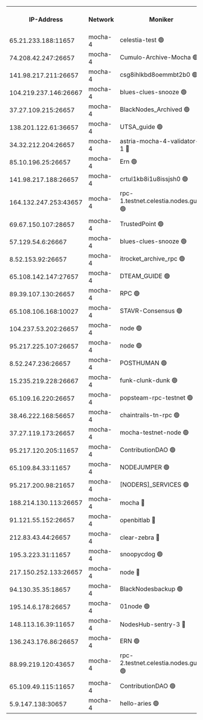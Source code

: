 


<table><tr><th>IP-Address</th><th>Network</th><th>Moniker</th><th>Latest Block Height</th><th>Earliest Block Height</th><th>Catching Up</th><th>Tx Index</th><th>Voting Power</th><th>Version</th><th>Scan Time</th></tr><tr><td>65.21.233.188:11657</td><td>mocha-4</td><td>celestia-test 🟢</td><td>4840455</td><td>0</td><td>False</td><td>on</td><td>0</td><td>3.3.1-mocha</td><td>2025-02-23T15:32:06.943848544UTC</td></tr><tr><td>74.208.42.247:26657</td><td>mocha-4</td><td>Cumulo-Archive-Mocha 🟢</td><td>4840335</td><td>1</td><td>False</td><td>on</td><td>0</td><td>3.3.1-mocha</td><td>2025-02-23T15:21:39.878173548UTC</td></tr><tr><td>141.98.217.211:26657</td><td>mocha-4</td><td>csg8ihlkbd8oemmbt2b0 🟢</td><td>4840340</td><td>1</td><td>False</td><td>on</td><td>0</td><td>3.3.0-mocha</td><td>2025-02-23T15:22:04.062691256UTC</td></tr><tr><td>104.219.237.146:26667</td><td>mocha-4</td><td>blues-clues-snooze 🟢</td><td>4840340</td><td>1</td><td>False</td><td>off</td><td>0</td><td>3.2.0-mocha</td><td>2025-02-23T15:22:04.812194645UTC</td></tr><tr><td>37.27.109.215:26657</td><td>mocha-4</td><td>BlackNodes_Archived 🟢</td><td>4840344</td><td>1</td><td>False</td><td>off</td><td>0</td><td>3.3.0-mocha</td><td>2025-02-23T15:22:24.416983602UTC</td></tr><tr><td>138.201.122.61:36657</td><td>mocha-4</td><td>UTSA_guide 🟢</td><td>4840347</td><td>1</td><td>False</td><td>on</td><td>0</td><td>3.3.1-mocha</td><td>2025-02-23T15:22:39.276408106UTC</td></tr><tr><td>34.32.212.204:26657</td><td>mocha-4</td><td>astria-mocha-4-validator-1 🔴</td><td>4840347</td><td>1</td><td>False</td><td>on</td><td>10509044</td><td>3.3.1-mocha</td><td>2025-02-23T15:22:39.647724768UTC</td></tr><tr><td>85.10.196.25:26657</td><td>mocha-4</td><td>Ern 🟢</td><td>4840355</td><td>1</td><td>False</td><td>on</td><td>0</td><td>3.3.1-mocha</td><td>2025-02-23T15:23:22.590734514UTC</td></tr><tr><td>141.98.217.188:26657</td><td>mocha-4</td><td>crtul1kb8i1u8issjsh0 🟢</td><td>4840363</td><td>1</td><td>False</td><td>on</td><td>0</td><td>3.3.0-mocha</td><td>2025-02-23T15:24:04.926587541UTC</td></tr><tr><td>164.132.247.253:43657</td><td>mocha-4</td><td>rpc-1.testnet.celestia.nodes.guru 🟢</td><td>4840383</td><td>1</td><td>False</td><td>on</td><td>0</td><td>3.3.1-mocha</td><td>2025-02-23T15:25:46.931594100UTC</td></tr><tr><td>69.67.150.107:28657</td><td>mocha-4</td><td>TrustedPoint 🟢</td><td>4840401</td><td>1</td><td>False</td><td>on</td><td>0</td><td>3.3.0-mocha</td><td>2025-02-23T15:27:19.844047278UTC</td></tr><tr><td>57.129.54.6:26667</td><td>mocha-4</td><td>blues-clues-snooze 🟢</td><td>4840406</td><td>1</td><td>False</td><td>off</td><td>0</td><td>3.2.0-mocha</td><td>2025-02-23T15:27:46.618658959UTC</td></tr><tr><td>8.52.153.92:26657</td><td>mocha-4</td><td>itrocket_archive_rpc 🟢</td><td>4840418</td><td>1</td><td>False</td><td>on</td><td>0</td><td>3.3.1-mocha</td><td>2025-02-23T15:28:52.234729541UTC</td></tr><tr><td>65.108.142.147:27657</td><td>mocha-4</td><td>DTEAM_GUIDE 🟢</td><td>4840432</td><td>1</td><td>False</td><td>on</td><td>0</td><td>3.3.1-mocha</td><td>2025-02-23T15:30:02.083688851UTC</td></tr><tr><td>89.39.107.130:26657</td><td>mocha-4</td><td>RPC 🟢</td><td>4840432</td><td>1</td><td>False</td><td>on</td><td>0</td><td>3.3.1-mocha</td><td>2025-02-23T15:30:04.543062165UTC</td></tr><tr><td>65.108.106.168:10027</td><td>mocha-4</td><td>STAVR-Consensus 🟢</td><td>4840449</td><td>1</td><td>False</td><td>on</td><td>0</td><td>3.3.1-mocha</td><td>2025-02-23T15:31:34.083800658UTC</td></tr><tr><td>104.237.53.202:26657</td><td>mocha-4</td><td>node 🟢</td><td>4840459</td><td>1</td><td>False</td><td>on</td><td>0</td><td>3.0.0-mocha</td><td>2025-02-23T15:32:23.740522349UTC</td></tr><tr><td>95.217.225.107:26657</td><td>mocha-4</td><td>node 🟢</td><td>4840464</td><td>1</td><td>False</td><td>on</td><td>0</td><td>3.3.1-mocha</td><td>2025-02-23T15:32:51.687703260UTC</td></tr><tr><td>8.52.247.236:26657</td><td>mocha-4</td><td>POSTHUMAN 🟢</td><td>4840467</td><td>1</td><td>False</td><td>on</td><td>0</td><td>3.3.1-mocha</td><td>2025-02-23T15:33:05.074341196UTC</td></tr><tr><td>15.235.219.228:26667</td><td>mocha-4</td><td>funk-clunk-dunk 🟢</td><td>4840477</td><td>1</td><td>False</td><td>off</td><td>0</td><td>3.2.0-mocha</td><td>2025-02-23T15:33:55.741630634UTC</td></tr><tr><td>65.109.16.220:26657</td><td>mocha-4</td><td>popsteam-rpc-testnet 🟢</td><td>4840481</td><td>1</td><td>False</td><td>on</td><td>0</td><td>3.3.1-mocha</td><td>2025-02-23T15:34:19.593089674UTC</td></tr><tr><td>38.46.222.168:56657</td><td>mocha-4</td><td>chaintrails-tn-rpc 🟢</td><td>4840507</td><td>1</td><td>False</td><td>on</td><td>0</td><td>3.3.1</td><td>2025-02-23T15:36:35.866719968UTC</td></tr><tr><td>37.27.119.173:26657</td><td>mocha-4</td><td>mocha-testnet-node 🟢</td><td>4840449</td><td>2631379</td><td>False</td><td>on</td><td>0</td><td>3.3.0-mocha</td><td>2025-02-23T15:31:33.652584039UTC</td></tr><tr><td>95.217.120.205:11657</td><td>mocha-4</td><td>ContributionDAO 🟢</td><td>4840462</td><td>2723055</td><td>False</td><td>on</td><td>0</td><td>3.3.0-mocha</td><td>2025-02-23T15:32:38.569659738UTC</td></tr><tr><td>65.109.84.33:11657</td><td>mocha-4</td><td>NODEJUMPER 🟢</td><td>4840463</td><td>3214501</td><td>False</td><td>off</td><td>0</td><td>3.0.0-mocha</td><td>2025-02-23T15:32:45.120381017UTC</td></tr><tr><td>95.217.200.98:21657</td><td>mocha-4</td><td>[NODERS]_SERVICES 🟢</td><td>4840338</td><td>3453468</td><td>False</td><td>on</td><td>0</td><td>3.2.0-mocha</td><td>2025-02-23T15:21:52.943380574UTC</td></tr><tr><td>188.214.130.113:26657</td><td>mocha-4</td><td>mocha 🔴</td><td>4840369</td><td>4163991</td><td>False</td><td>off</td><td>100001</td><td>3.3.0-mocha</td><td>2025-02-23T15:24:32.219319504UTC</td></tr><tr><td>91.121.55.152:26657</td><td>mocha-4</td><td>openbitlab 🔴</td><td>4840361</td><td>4177001</td><td>False</td><td>off</td><td>501058</td><td>3.3.1</td><td>2025-02-23T15:23:54.056502420UTC</td></tr><tr><td>212.83.43.44:26657</td><td>mocha-4</td><td>clear-zebra 🔴</td><td>4840393</td><td>4200001</td><td>False</td><td>off</td><td>500001</td><td>3.3.1-mocha</td><td>2025-02-23T15:26:39.408625020UTC</td></tr><tr><td>195.3.223.31:11657</td><td>mocha-4</td><td>snoopycdog 🟢</td><td>4840487</td><td>4208501</td><td>False</td><td>off</td><td>0</td><td>3.3.1-mocha</td><td>2025-02-23T15:34:49.390340856UTC</td></tr><tr><td>217.150.252.133:26657</td><td>mocha-4</td><td>node 🔴</td><td>4840436</td><td>4244833</td><td>False</td><td>off</td><td>100505</td><td>3.3.1-mocha</td><td>2025-02-23T15:30:25.966383441UTC</td></tr><tr><td>94.130.35.35:18657</td><td>mocha-4</td><td>BlackNodesbackup 🟢</td><td>4840510</td><td>4579501</td><td>False</td><td>on</td><td>0</td><td>3.0.0-mocha</td><td>2025-02-23T15:36:49.140310999UTC</td></tr><tr><td>195.14.6.178:26657</td><td>mocha-4</td><td>01node 🟢</td><td>4840421</td><td>4633398</td><td>False</td><td>on</td><td>0</td><td>3.3.1</td><td>2025-02-23T15:29:06.996881056UTC</td></tr><tr><td>148.113.16.39:11657</td><td>mocha-4</td><td>NodesHub-sentry-3 🔴</td><td>4840408</td><td>4719474</td><td>False</td><td>on</td><td>107152</td><td>3.3.1</td><td>2025-02-23T15:27:59.862466519UTC</td></tr><tr><td>136.243.176.86:26657</td><td>mocha-4</td><td>ERN 🟢</td><td>4840457</td><td>4783501</td><td>False</td><td>off</td><td>0</td><td>3.3.1-mocha</td><td>2025-02-23T15:32:16.473088346UTC</td></tr><tr><td>88.99.219.120:43657</td><td>mocha-4</td><td>rpc-2.testnet.celestia.nodes.guru 🟢</td><td>4840446</td><td>4786460</td><td>False</td><td>on</td><td>0</td><td>3.3.1-mocha</td><td>2025-02-23T15:31:16.617092647UTC</td></tr><tr><td>65.109.49.115:11657</td><td>mocha-4</td><td>ContributionDAO 🟢</td><td>4840401</td><td>4832409</td><td>False</td><td>off</td><td>0</td><td>3.3.0-mocha</td><td>2025-02-23T15:27:22.322698909UTC</td></tr><tr><td>5.9.147.138:30657</td><td>mocha-4</td><td>hello-aries 🟢</td><td>4840392</td><td>4839501</td><td>False</td><td>off</td><td>0</td><td>3.3.1-mocha</td><td>2025-02-23T15:26:34.957606187UTC</td></tr></table>